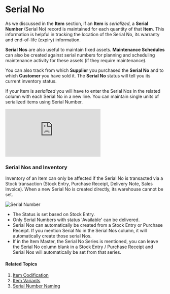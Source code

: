 <!-- add-breadcrumbs -->
# Serial No

As we discussed in the **Item** section, if an **Item** is _serialized_, a
**Serial Number** (Serial No) record is maintained for each quantity of that
**Item**. This information is helpful in tracking the location of the Serial
No, its warranty and end-of-life (expiry) information.

**Serial Nos** are also useful to maintain fixed assets. **Maintenance Schedules** can also be created against serial numbers for planning and scheduling maintenance activity for these assets (if they require maintenance).

You can also track from which **Supplier** you purchased the **Serial No** and
to which **Customer** you have sold it. The **Serial No** status will tell you
its current inventory status.

If your Item is _serialized_ you will have to enter the Serial Nos in the
related column with each Serial No in a new line.
You can maintain single units of serialized items using Serial Number.

<div class="embed-container">
    <iframe src="https://www.youtube.com/embed/gvOVlEwFDAkrel=0" frameborder="0" allow="autoplay; encrypted-media" allowfullscreen>
    </iframe>
</div>

### Serial Nos and Inventory

Inventory of an Item can only be affected if the Serial No is transacted via a
Stock transaction (Stock Entry, Purchase Receipt, Delivery Note, Sales
Invoice). When a new Serial No is created directly, its warehouse cannot be
set.

<img class="screenshot" alt="Serial Number" src="{{docs_base_url}}/assets/img/stock/serial-no.png">

* The Status is set based on Stock Entry.
* Only Serial Numbers with status 'Available' can be delivered.
* Serial Nos can automatically be created from a Stock Entry or Purchase Receipt. If you mention Serial No in the Serial Nos column, it will automatically create those serial Nos.
* If in the Item Master, the Serial No Series is mentioned, you can leave the Serial No column blank in a Stock Entry / Purchase Receipt and Serial Nos will automatically be set from that series.

#### Related Topics
1. [Item Codification](/docs/user/manual/en/stock/item-codification)
1. [Item Variants](/docs/user/manual/en/stock/item-variants)
1. [Serial Number Naming](/docs/user/manual/en/stock/articles/serial-no-naming)

